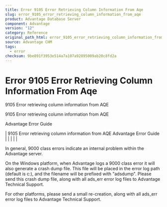 ```yaml
---
title: Error 9105 Error Retrieving Column Information From Aqe
slug: error_9105_error_retrieving_column_information_from_aqe
product: Advantage Database Server
component: Advantage
version: "12"
category: Reference
original_path_html: error_9105_error_retrieving_column_information_from_aqe.htm
source: Advantage CHM
tags:
  - error
checksum: 9be891f3953e514a7a107a92895009ab20c8fd2a
---
```


# Error 9105 Error Retrieving Column Information From Aqe

9105 Error retrieving column information from AQE

9105 Error retrieving column information from AQE

Advantage Error Guide

| 9105 Error retrieving column information from AQE  Advantage Error Guide |  |  |  |  |

In general, 9000 class errors indicate an internal problem within the Advantage server.

On the Windows platform, when Advantage logs a 9000 class error it will also generate a crash dump file. This file will be placed in the error log path (default is c:\), and the filename will be prefixed with "adsdump". Please send this crash dump file, along with all ads\_err error log files to Advantage Technical Support.

For other platforms, please send a small re-creation, along with all ads\_err error log files to Advantage Technical Support.
